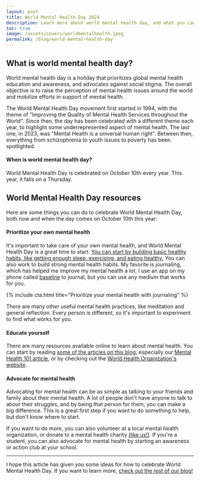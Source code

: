```yaml
---
layout: post
title: World Mental Health Day 2024
description: Learn more about world mental health day, and what you can do to celebrate it.
toc: true
image: /assets/covers/worldmentalhealth.jpeg
permalink: /blog/world-mental-health-day
---
```


## What is world mental health day?

World mental health day is a holiday that prioritizes global mental health education and awareness, and advocates against social stigma. The overall objective is to raise the perception of mental health issues around the world and mobilize efforts in support of mental health.

The World Mental Health Day movement first started in 1994, with the theme of "Improving the Quality of Mental Health Services throughout the World". Since then, the day has been celebrated with a different theme each year, to highlight some underrepresented aspect of mental health. The last one, in 2023, was "Mental Health is a universal human right". Between then, everything from schizophrenia to youth issues to poverty has been spotlighted.

#### When is world mental health day?

World Mental Health Day is celebrated on October 10th every year. This year, it falls on a Thursday.

## World Mental Health Day resources

Here are some things you can do to celebrate World Mental Health Day, both now and when the day comes on October 10th this year:

#### Prioritize your own mental health

It's important to take care of your own mental health, and World Mental Health Day is a great time to start. [You can start by building basic healthy habits, like getting enough sleep, exercising, and eating healthy.](https://getbaseline.app/blog/mental-health-101#how-to-improve-mental-health) You can also work to build strong mental health habits. My favorite is journaling, which has helped me improve my mental health a lot. I use an app on my phone called [baseline](https://getbaseline.app) to journal, but you can use any medium that works for you.

{% include cta.html title="Prioritize your mental health with journaling" %}
<br />

There are many other useful mental health practices, like meditation and general reflection. Every person is different, so it's important to experiment to find what works for you.

#### Educate yourself

There are many resources available online to learn about mental health. You can start by reading [some of the articles on this blog](https://getbaseline.app/blog), especially our [Mental Health 101 article](https://getbaseline.app/blog/mental-health-101), or by checking out the [World Health Organization's website](https://www.who.int/health-topics/mental-health).

#### Advocate for mental health

Advocating for mental health can be as simple as talking to your friends and family about their mental health. A lot of people don't have anyone to talk to about their struggles, and by being that person for them, you can make a big difference. This is a great first step if you want to do something to help, but don't know where to start.

If you want to do more, you can also volunteer at a local mental health organization, or donate to a mental health charity [(like us!)](https://getbaseline.app). If you're a student, you can also advocate for mental health by starting an awareness or action club at your school.

----

I hope this article has given you some ideas for how to celebrate World Mental Health Day. If you want to learn more, [check out the rest of our blog!](https://getbaseline.app/blog)




